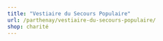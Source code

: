 ```yaml
---
title: "Vestiaire du Secours Populaire"
url: /parthenay/vestiaire-du-secours-populaire/
shop: charité
---
```

